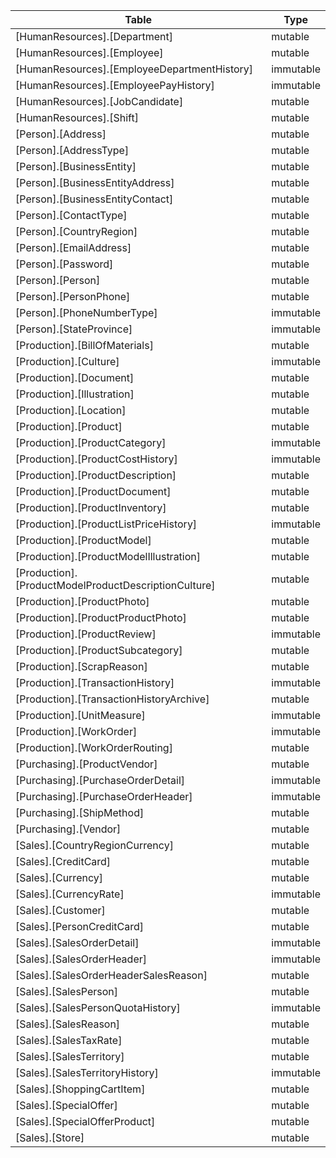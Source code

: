| Table | Type |
|  ---  |  ---  |
| [HumanResources].[Department] | mutable |
| [HumanResources].[Employee] | mutable |
| [HumanResources].[EmployeeDepartmentHistory] | immutable |
| [HumanResources].[EmployeePayHistory] | immutable |
| [HumanResources].[JobCandidate] | mutable |
| [HumanResources].[Shift] | mutable |
| [Person].[Address] | mutable |
| [Person].[AddressType] | mutable |
| [Person].[BusinessEntity] | mutable |
| [Person].[BusinessEntityAddress] | mutable |
| [Person].[BusinessEntityContact] | mutable |
| [Person].[ContactType] | mutable |
| [Person].[CountryRegion] | mutable |
| [Person].[EmailAddress] | mutable |
| [Person].[Password] | mutable |
| [Person].[Person] | mutable |
| [Person].[PersonPhone] | mutable |
| [Person].[PhoneNumberType] | immutable |
| [Person].[StateProvince] | immutable |
| [Production].[BillOfMaterials] | mutable |
| [Production].[Culture] | immutable |
| [Production].[Document] | mutable |
| [Production].[Illustration] | mutable |
| [Production].[Location] | mutable |
| [Production].[Product] | mutable |
| [Production].[ProductCategory] | immutable |
| [Production].[ProductCostHistory] | immutable |
| [Production].[ProductDescription] | mutable |
| [Production].[ProductDocument] | mutable |
| [Production].[ProductInventory] | mutable |
| [Production].[ProductListPriceHistory] | immutable |
| [Production].[ProductModel] | mutable |
| [Production].[ProductModelIllustration] | mutable |
| [Production].[ProductModelProductDescriptionCulture] | mutable |
| [Production].[ProductPhoto] | mutable |
| [Production].[ProductProductPhoto] | mutable |
| [Production].[ProductReview] | immutable |
| [Production].[ProductSubcategory] | mutable |
| [Production].[ScrapReason] | mutable |
| [Production].[TransactionHistory] | immutable |
| [Production].[TransactionHistoryArchive] | mutable |
| [Production].[UnitMeasure] | immutable |
| [Production].[WorkOrder] | immutable |
| [Production].[WorkOrderRouting] | mutable |
| [Purchasing].[ProductVendor] | mutable |
| [Purchasing].[PurchaseOrderDetail] | immutable |
| [Purchasing].[PurchaseOrderHeader] | immutable |
| [Purchasing].[ShipMethod] | mutable |
| [Purchasing].[Vendor] | mutable |
| [Sales].[CountryRegionCurrency] | mutable |
| [Sales].[CreditCard] | mutable |
| [Sales].[Currency] | mutable |
| [Sales].[CurrencyRate] | immutable |
| [Sales].[Customer] | mutable |
| [Sales].[PersonCreditCard] | mutable |
| [Sales].[SalesOrderDetail] | immutable |
| [Sales].[SalesOrderHeader] | immutable |
| [Sales].[SalesOrderHeaderSalesReason] | mutable |
| [Sales].[SalesPerson] | mutable |
| [Sales].[SalesPersonQuotaHistory] | immutable |
| [Sales].[SalesReason] | mutable |
| [Sales].[SalesTaxRate] | mutable |
| [Sales].[SalesTerritory] | mutable |
| [Sales].[SalesTerritoryHistory] | immutable |
| [Sales].[ShoppingCartItem] | mutable |
| [Sales].[SpecialOffer] | mutable |
| [Sales].[SpecialOfferProduct] | mutable |
| [Sales].[Store] | mutable |
